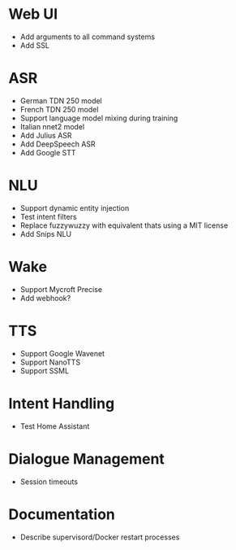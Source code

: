 # Web UI

* Add arguments to all command systems
* Add SSL

# ASR

* German TDN 250 model
* French TDN 250 model
* Support language model mixing during training
* Italian nnet2 model
* Add Julius ASR
* Add DeepSpeech ASR
* Add Google STT

# NLU

* Support dynamic entity injection
* Test intent filters
* Replace fuzzywuzzy with equivalent thats using a MIT license
* Add Snips NLU

# Wake

* Support Mycroft Precise
* Add webhook?

# TTS

* Support Google Wavenet
* Support NanoTTS
* Support SSML

# Intent Handling

* Test Home Assistant

# Dialogue Management

* Session timeouts

# Documentation

* Describe supervisord/Docker restart processes
